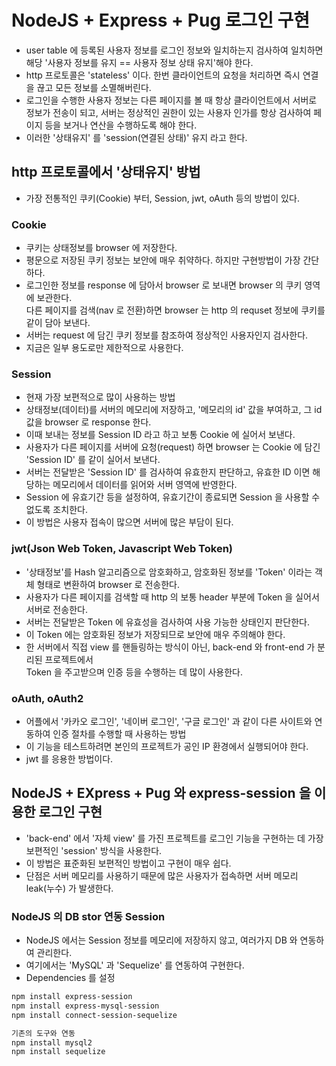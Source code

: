 # NodeJS + Express + Pug 로그인 구현

- user table 에 등록된 사용자 정보를 로그인 정보와 일치하는지 검사하여 일치하면 해당 '사용자 정보를 유지 == 사용자 정보 상태 유지'해야 한다.
- http 프로토콜은 'stateless' 이다. 한번 클라이언트의 요청을 처리하면 즉시 연결을 끊고 모든 정보를 소멸해버린다.
- 로그인을 수행한 사용자 정보는 다른 페이지를 볼 때 항상 클라이언트에서 서버로 정보가 전송이 되고, 서버는 정상적인 권한이 있는 사용자 인가를 항상 검사하여 페이지 등을 보거나 연산을 수행하도록 해야 한다.
- 이러한 '상태유지' 를 'session(연결된 상태)' 유지 라고 한다.

## http 프로토콜에서 '상태유지' 방법

- 가장 전통적인 쿠키(Cookie) 부터, Session, jwt, oAuth 등의 방법이 있다.

### Cookie

- 쿠키는 상태정보를 browser 에 저장한다.
- 평문으로 저장된 쿠키 정보는 보안에 매우 취약하다.
  하지만 구현방법이 가장 간단하다.
- 로그인한 정보를 response 에 담아서 browser 로 보내면 browser 의 쿠키 영역에 보관한다.  
  다른 페이지를 검색(nav 로 전환)하면 browser 는 http 의 requset 정보에 쿠키를 같이 담아 보낸다.
- 서버는 request 에 담긴 쿠키 정보를 참조하여 정상적인 사용자인지 검사한다.
- 지금은 일부 용도로만 제한적으로 사용한다.

### Session

- 현재 가장 보편적으로 많이 사용하는 방법
- 상태정보(데이터)를 서버의 메모리에 저장하고, '메모리의 id' 값을 부여하고, 그 id 값을 browser 로 response 한다.
- 이때 보내는 정보를 Session ID 라고 하고 보통 Cookie 에 실어서 보낸다.
- 사용자가 다른 페이지를 서버에 요청(request) 하면 browser 는 Cookie 에 담긴 'Session ID' 를 같이 실어서 보낸다.
- 서버는 전달받은 'Session ID' 를 검사하여 유효한지 판단하고, 유효한 ID 이면 해당하는 메모리에서 데이터를 읽어와 서버 영역에 반영한다.
- Session 에 유효기간 등을 설정하여, 유효기간이 종료되면 Session 을 사용할 수 없도록 조치한다.
- 이 방법은 사용자 접속이 많으면 서버에 많은 부담이 된다.

### jwt(Json Web Token, Javascript Web Token)

- '상태정보'를 Hash 알고리즘으로 암호화하고, 암호화된 정보를 'Token' 이라는 객체 형태로 변환하여 browser 로 전송한다.
- 사용자가 다른 페이지를 검색할 때 http 의 보통 header 부분에 Token 을 실어서 서버로 전송한다.
- 서버는 전달받은 Token 에 유효성을 검사하여 사용 가능한 상태인지 판단한다.
- 이 Token 에는 암호화된 정보가 저장되므로 보안에 매우 주의해야 한다.
- 한 서버에서 직접 view 를 핸들링하는 방식이 아닌, back-end 와 front-end 가 분리된 프로젝트에서  
  Token 을 주고받으며 인증 등을 수행하는 데 많이 사용한다.

### oAuth, oAuth2

- 어플에서 '카카오 로그인', '네이버 로그인', '구글 로그인' 과 같이 다른 사이트와 연동하여 인증 절차를 수행할 때 사용하는 방법
- 이 기능을 테스트하려면 본인의 프로젝트가 공인 IP 환경에서 실행되어야 한다.
- jwt 를 응용한 방법이다.

## NodeJS + EXpress + Pug 와 express-session 을 이용한 로그인 구현

- 'back-end' 에서 '자체 view' 를 가진 프로젝트를 로그인 기능을 구현하는 데 가장 보편적인 'session' 방식을 사용한다.
- 이 방법은 표준화된 보편적인 방법이고 구현이 매우 쉽다.
- 단점은 서버 메모리를 사용하기 때문에 많은 사용자가 접속하면 서버 메모리 leak(누수) 가 발생한다.

### NodeJS 의 DB stor 연동 Session

- NodeJS 에서는 Session 정보를 메모리에 저장하지 않고, 여러가지 DB 와 연동하여 관리한다.
- 여기에서는 'MySQL' 과 'Sequelize' 를 연동하여 구현한다.
- Dependencies 를 설정

```bash
npm install express-session
npm install express-mysql-session
npm install connect-session-sequelize

기존의 도구와 연동
npm install mysql2
npm install sequelize
```
